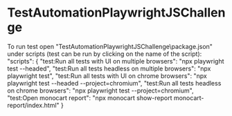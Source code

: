 # TestAutomationPlaywrightJSChallenge
To run test open "TestAutomationPlaywrightJSChallenge\package.json"
under scripts (test can be run by clicking on the name of the script):
  "scripts": {
    "test:Run all tests with UI on multiple browsers": "npx playwright test --headed",
    "test:Run all tests headless on multiple browsers": "npx playwright test",
    "test:Run all tests with UI on chrome browsers": "npx playwright test --headed --project=chromium",
    "test:Run all tests headless on chrome browsers": "npx playwright test --project=chromium",
    "test:Open monocart report": "npx monocart show-report monocart-report/index.html"
  }
